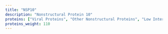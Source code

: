 ```yaml
---
title: "NSP10"
description: "Nonstructural Protein 10"
proteins: ["Viral Proteins", "Other Nonstructural Proteins", "Low Interest Proteins"]
proteins_weight: 110
---
```


